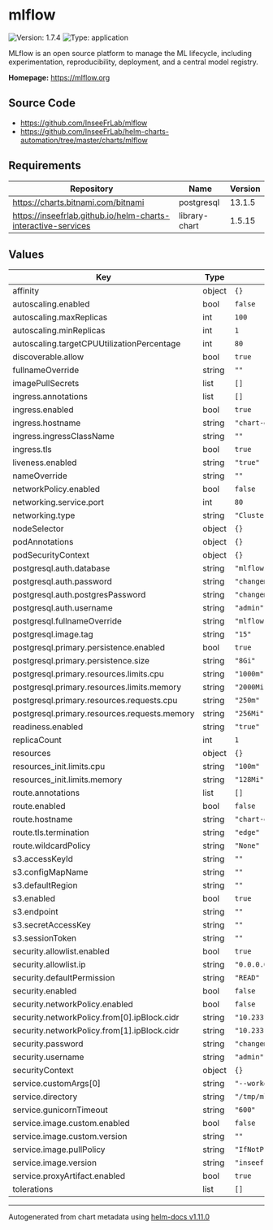 # mlflow

![Version: 1.7.4](https://img.shields.io/badge/Version-1.7.4-informational?style=flat-square) ![Type: application](https://img.shields.io/badge/Type-application-informational?style=flat-square)

MLflow is an open source platform to manage the ML lifecycle, including experimentation, reproducibility, deployment, and a central model registry.

**Homepage:** <https://mlflow.org>

## Source Code

* <https://github.com/InseeFrLab/mlflow>
* <https://github.com/InseeFrLab/helm-charts-automation/tree/master/charts/mlflow>

## Requirements

| Repository | Name | Version |
|------------|------|---------|
| https://charts.bitnami.com/bitnami | postgresql | 13.1.5 |
| https://inseefrlab.github.io/helm-charts-interactive-services | library-chart | 1.5.15 |

## Values

| Key | Type | Default | Description |
|-----|------|---------|-------------|
| affinity | object | `{}` |  |
| autoscaling.enabled | bool | `false` |  |
| autoscaling.maxReplicas | int | `100` |  |
| autoscaling.minReplicas | int | `1` |  |
| autoscaling.targetCPUUtilizationPercentage | int | `80` |  |
| discoverable.allow | bool | `true` |  |
| fullnameOverride | string | `""` |  |
| imagePullSecrets | list | `[]` |  |
| ingress.annotations | list | `[]` |  |
| ingress.enabled | bool | `true` |  |
| ingress.hostname | string | `"chart-example.local"` |  |
| ingress.ingressClassName | string | `""` |  |
| ingress.tls | bool | `true` |  |
| liveness.enabled | string | `"true"` |  |
| nameOverride | string | `""` |  |
| networkPolicy.enabled | bool | `false` |  |
| networking.service.port | int | `80` |  |
| networking.type | string | `"ClusterIP"` |  |
| nodeSelector | object | `{}` |  |
| podAnnotations | object | `{}` |  |
| podSecurityContext | object | `{}` |  |
| postgresql.auth.database | string | `"mlflow"` |  |
| postgresql.auth.password | string | `"changeme"` |  |
| postgresql.auth.postgresPassword | string | `"changeme"` |  |
| postgresql.auth.username | string | `"admin"` |  |
| postgresql.fullnameOverride | string | `"mlflow-db"` |  |
| postgresql.image.tag | string | `"15"` |  |
| postgresql.primary.persistence.enabled | bool | `true` |  |
| postgresql.primary.persistence.size | string | `"8Gi"` |  |
| postgresql.primary.resources.limits.cpu | string | `"1000m"` |  |
| postgresql.primary.resources.limits.memory | string | `"2000Mi"` |  |
| postgresql.primary.resources.requests.cpu | string | `"250m"` |  |
| postgresql.primary.resources.requests.memory | string | `"256Mi"` |  |
| readiness.enabled | string | `"true"` |  |
| replicaCount | int | `1` |  |
| resources | object | `{}` |  |
| resources_init.limits.cpu | string | `"100m"` |  |
| resources_init.limits.memory | string | `"128Mi"` |  |
| route.annotations | list | `[]` |  |
| route.enabled | bool | `false` |  |
| route.hostname | string | `"chart-example.local"` |  |
| route.tls.termination | string | `"edge"` |  |
| route.wildcardPolicy | string | `"None"` |  |
| s3.accessKeyId | string | `""` |  |
| s3.configMapName | string | `""` |  |
| s3.defaultRegion | string | `""` |  |
| s3.enabled | bool | `true` |  |
| s3.endpoint | string | `""` |  |
| s3.secretAccessKey | string | `""` |  |
| s3.sessionToken | string | `""` |  |
| security.allowlist.enabled | bool | `true` |  |
| security.allowlist.ip | string | `"0.0.0.0/0"` |  |
| security.defaultPermission | string | `"READ"` |  |
| security.enabled | bool | `false` |  |
| security.networkPolicy.enabled | bool | `false` |  |
| security.networkPolicy.from[0].ipBlock.cidr | string | `"10.233.103.0/32"` |  |
| security.networkPolicy.from[1].ipBlock.cidr | string | `"10.233.111.0/32"` |  |
| security.password | string | `"changeme"` |  |
| security.username | string | `"admin"` |  |
| securityContext | object | `{}` |  |
| service.customArgs[0] | string | `"--workers=2"` |  |
| service.directory | string | `"/tmp/mlflow/artifacts/"` |  |
| service.gunicornTimeout | string | `"600"` |  |
| service.image.custom.enabled | bool | `false` |  |
| service.image.custom.version | string | `""` |  |
| service.image.pullPolicy | string | `"IfNotPresent"` |  |
| service.image.version | string | `"inseefrlab/mlflow:v2.7.1"` |  |
| service.proxyArtifact.enabled | bool | `true` |  |
| tolerations | list | `[]` |  |

----------------------------------------------
Autogenerated from chart metadata using [helm-docs v1.11.0](https://github.com/norwoodj/helm-docs/releases/v1.11.0)
